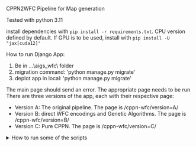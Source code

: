 
CPPN2WFC Pipeline for Map generation

Tested with python 3.11

install dependencies with ```pip install -r requirements.txt```.
CPU version defined by default. If GPU is to be used, install with ```pip install -U "jax[cuda12]"```


How to run Django App:
1. Be in ...\aigs_wfc\ folder
2. migration command: 'python manage.py migrate'
3. deplot app in local: 'python manage.py migrate'

The main page should send an error. The appropriate page needs to be run
There are three versions of the app, each with their respective page:

- Version A: The original pipeline. The page is /cppn-wfc/version=A/
- Version B: direct WFC encodings and Genetic Algorithms. The page is /cppn-wfc/version=B/
- Version C: Pure CPPN. The page is /cppn-wfc/version=C/


<details>
 <summary>How to run some of the scripts</summary>

  - rule_split.py: 'py .\tools\rule_split.py [path_to_input_image] [tile_size] [output_folder]'
  - wfc.py: 'py .\tools\wfc.py [output_folder]'
  - visualize_wfc.py: 'py .\tools\visualize_wfc.py [input_folder] [input_txt_file] [output_image_file]'
</details>
